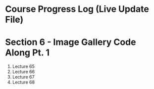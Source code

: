 # Course Progress Log (Live Update File)
# Section 6 - Image Gallery Code Along Pt. 1
1. Lecture 65
2. Lecture 66
3. Lecture 67
4. Lecture 68

